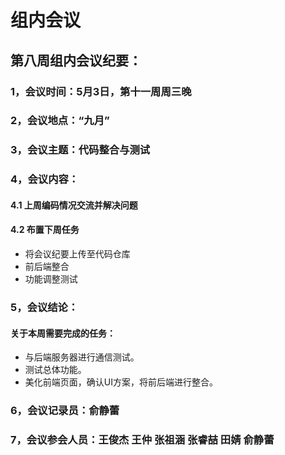 # 组内会议

## 第八周组内会议纪要：


### 1，会议时间：5月3日，第十一周周三晚

### 2，会议地点：“九月”

### 3，会议主题：代码整合与测试

### 4，会议内容：
#### 4.1 上周编码情况交流并解决问题
#### 4.2 布置下周任务
+ 将会议纪要上传至代码仓库
+ 前后端整合
+ 功能调整测试
  

### 5，会议结论：
#### 关于本周需要完成的任务：
+ 与后端服务器进行通信测试。
+ 测试总体功能。
+ 美化前端页面，确认UI方案，将前后端进行整合。

### 6，会议记录员：俞静蕾

### 7，会议参会人员：王俊杰 王仲 张祖涵 张睿喆 田婧 俞静蕾


